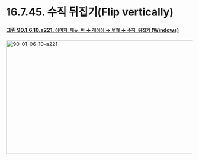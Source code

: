 # 16.7.45. 수직 뒤집기(Flip vertically)

<a id="90-01-06-10-a221"></a>

#### [그림 90.1.6.10.a221. `이미지 메뉴 바` → `레이어` → `변형` → `수직 뒤집기` (Windows)](./90-01-06-10-transform.md#90-01-06-10-a221)
<img width="642" height="308" alt="90-01-06-10-a221" src="https://github.com/user-attachments/assets/7aba2778-797b-45e7-a19b-6cd2486f0a34" />